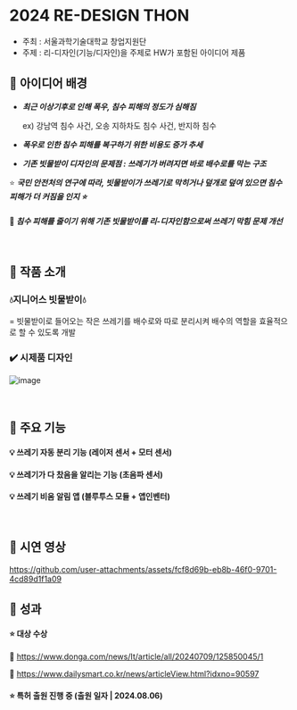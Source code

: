 # 2024 RE-DESIGN THON 
- 주최 : 서울과학기술대학교 창업지원단
- 주제 : 리-디자인(기능/디자인)을 주제로 HW가 포함된 아이디어 제품


## 📌 아이디어 배경 
- ***최근 이상기후로 인해 폭우, 침수 피해의 정도가 심해짐***
 
   ex) 강남역 침수 사건, 오송 지하차도 침수 사건, 반지하 침수

- ***폭우로 인한 침수 피해를 복구하기 위한 비용도 증가 추세***
- ***기존 빗물받이 디자인의 문제점 :  쓰레기가 버려지면 바로 배수로를 막는 구조***

⭐  ***국민 안전처의 연구에 따라, 빗물받이가 쓰레기로 막히거나 덮개로 덮여 있으면 침수 피해가 더 커짐을 인지 ⭐***

#### 📢   ***침수 피해를 줄이기 위해 기존 빗물받이를 리-디자인함으로써 쓰레기 막힘 문제 개선***

<br> 

## 📌 작품 소개
### 💧지니어스 빗물받이💧 
= 빗물받이로 들어오는 작은 쓰레기를 배수로와 따로 분리시켜 배수의 역할을 효율적으로 할 수 있도록 개발 
### ✔️ 시제품 디자인
![image](https://github.com/user-attachments/assets/42a53175-ef50-4e2c-9012-7dd6edf82a03)

<br>

## 📌 주요 기능
#### 💡 쓰레기 자동 분리 기능 (레이저 센서 + 모터 센서)
#### 💡 쓰레기가 다 찼음을 알리는 기능 (초음파 센서)
#### 💡 쓰레기 비움 알림 앱 (블루투스 모듈 + 앱인벤터)

<br>


## 📌 시연 영상
https://github.com/user-attachments/assets/fcf8d69b-eb8b-46f0-9701-4cd89d1f1a09


## 📌 성과
#### ⭐ 대상 수상

🔗 https://www.donga.com/news/It/article/all/20240709/125850045/1

🔗 https://www.dailysmart.co.kr/news/articleView.html?idxno=90597

#### ⭐ 특허 출원 진행 중 (출원 일자 | 2024.08.06) 
